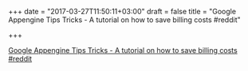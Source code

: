 +++
date = "2017-03-27T11:50:11+03:00"
draft = false
title = "Google Appengine Tips Tricks - A tutorial on how to save billing costs  #reddit"

+++

<p><a href="https://t.co/ViNrpo8yZr">Google Appengine Tips Tricks - A tutorial on how to save billing costs  #reddit</a></p>